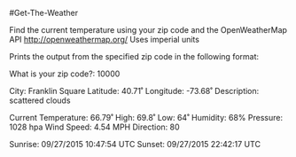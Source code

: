 #Get-The-Weather

Find the current temperature using your zip code and the OpenWeatherMap API
http://openweathermap.org/
Uses imperial units

Prints the output from the specified zip code in the following format:

What is your zip code?: 10000   

City: Franklin Square
Latitude: 40.71˚ Longitude: -73.68˚
Description: scattered clouds

Current Temperature: 66.79˚
High: 69.8˚ Low: 64˚
Humidity: 68%
Pressure: 1028 hpa
Wind Speed: 4.54 MPH  Direction: 80

Sunrise: 09/27/2015 10:47:54 UTC
Sunset:  09/27/2015 22:42:17 UTC